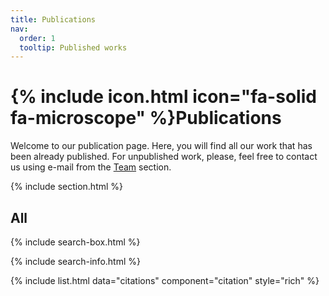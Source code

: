 ```yaml
---
title: Publications
nav:
  order: 1
  tooltip: Published works
---
```


# {% include icon.html icon="fa-solid fa-microscope" %}Publications

Welcome to our publication page. Here, you will find all our work that has been already published. For unpublished work, please, feel free to contact us using e-mail from the [Team](https://goudetgroup.github.io/GoudetWebsite/team/) section.

{% include section.html %}

## All

{% include search-box.html %}

{% include search-info.html %}

{% include list.html data="citations" component="citation" style="rich" %}
